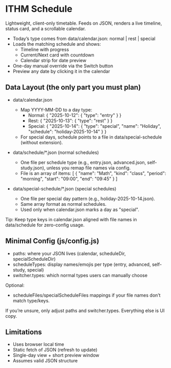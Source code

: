 # ITHM Schedule

Lightweight, client-only timetable. Feeds on JSON, renders a live timeline, status card, and a scrollable calendar.

- Today’s type comes from data/calendar.json: normal | rest | special
- Loads the matching schedule and shows:
  - Timeline with progress
  - Current/Next card with countdown
  - Calendar strip for date preview
- One-day manual override via the Switch button
- Preview any date by clicking it in the calendar

## Data Layout (the only part you must plan)

- data/calendar.json
  - Map YYYY-MM-DD to a day type:
    - Normal: { "2025-10-12": { "type": "entry" } }
    - Rest: { "2025-10-13": { "type": "rest" } }
    - Special: { "2025-10-14": { "type": "special", "name": "Holiday", "schedule": "holiday-2025-10-14" } }
  - For special days, schedule points to a file in data/special-schedule (without extension).

- data/schedule/*.json (normal schedules)
  - One file per schedule type (e.g., entry.json, advanced.json, self-study.json), unless you remap file names via config.
  - File is an array of items:
    [
      { "name": "Math", "kind": "class", "period": "morning", "start": "09:00", "end": "09:45" }
    ]

- data/special-schedule/*.json (special schedules)
  - One file per special day pattern (e.g., holiday-2025-10-14.json).
  - Same array format as normal schedules.
  - Used only when calendar.json marks a day as "special".

Tip: Keep type keys in calendar.json aligned with file names in data/schedule for zero-config usage.

## Minimal Config (js/config.js)

- paths: where your JSON lives (calendar, scheduleDir, specialScheduleDir)
- scheduleTypes: display names/emojis per type (entry, advanced, self-study, special)
- switcher.types: which normal types users can manually choose

Optional:
- scheduleFiles/specialScheduleFiles mappings if your file names don’t match type/keys.

If you’re unsure, only adjust paths and switcher.types. Everything else is UI copy.

## Limitations

- Uses browser local time
- Static fetch of JSON (refresh to update)
- Single-day view + short preview window
- Assumes valid JSON structure
